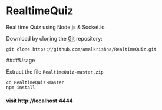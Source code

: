 # RealtimeQuiz
Real time Quiz using Node.js &amp; Socket.io



  Download by cloning the [Git](https://github.com/amalkrishna/RealtimeQuiz) repository:

    git clone https://github.com/amalkrishna/RealtimeQuiz.git

####Usage

Extract the file `RealtimeQuiz-master.zip`

```
cd RealtimeQuiz-master
npm install
```

#### visit http://localhost:4444



